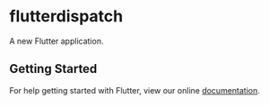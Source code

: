 # flutterdispatch

A new Flutter application.

## Getting Started

For help getting started with Flutter, view our online
[documentation](https://flutter.io/).
